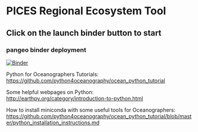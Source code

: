 # PICES Regional Ecosystem Tool
## Click on the launch binder button to start

### pangeo binder deployment
[![Binder](https://binder.pangeo.io/badge_logo.svg)](https://binder.pangeo.io/v2/gh/python4oceanography/PICES-tools/master)

Python for Oceanographers Tutorials:
https://github.com/python4oceanography/ocean_python_tutorial

Some helpful webpages on Python:
http://earthpy.org/category/introduction-to-python.html

How to install miniconda with some useful tools for Oceanographers:
https://github.com/python4oceanography/ocean_python_tutorial/blob/master/python_installation_instructions.md


